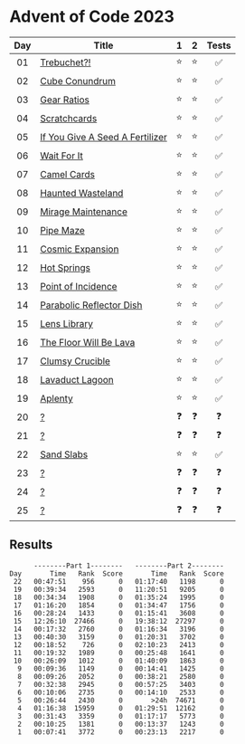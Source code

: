 # Advent of Code 2023

| Day | Title                                                                  |     1      |     2      |       Tests        |
| :-: | ---------------------------------------------------------------------- | :--------: | :--------: | :----------------: |
| 01  | [Trebuchet?!](https://adventofcode.com/2023/day/1)                     |   :star:   |   :star:   | :white_check_mark: |
| 02  | [Cube Conundrum](https://adventofcode.com/2023/day/2)                  |   :star:   |   :star:   | :white_check_mark: |
| 03  | [Gear Ratios](https://adventofcode.com/2023/day/3)                     |   :star:   |   :star:   | :white_check_mark: |
| 04  | [Scratchcards](https://adventofcode.com/2023/day/4)                    |   :star:   |   :star:   | :white_check_mark: |
| 05  | [If You Give A Seed A Fertilizer](https://adventofcode.com/2023/day/5) |   :star:   |   :star:   | :white_check_mark: |
| 06  | [Wait For It](https://adventofcode.com/2023/day/6)                     |   :star:   |   :star:   | :white_check_mark: |
| 07  | [Camel Cards](https://adventofcode.com/2023/day/7)                     |   :star:   |   :star:   | :white_check_mark: |
| 08  | [Haunted Wasteland](https://adventofcode.com/2023/day/8)               |   :star:   |   :star:   | :white_check_mark: |
| 09  | [Mirage Maintenance](https://adventofcode.com/2023/day/9)              |   :star:   |   :star:   | :white_check_mark: |
| 10  | [Pipe Maze](https://adventofcode.com/2023/day/10)                      |   :star:   |   :star:   | :white_check_mark: |
| 11  | [Cosmic Expansion](https://adventofcode.com/2023/day/11)               |   :star:   |   :star:   | :white_check_mark: |
| 12  | [Hot Springs](https://adventofcode.com/2023/day/12)                    |   :star:   |   :star:   | :white_check_mark: |
| 13  | [Point of Incidence](https://adventofcode.com/2023/day/13)             |   :star:   |   :star:   | :white_check_mark: |
| 14  | [Parabolic Reflector Dish](https://adventofcode.com/2023/day/14)       |   :star:   |   :star:   | :white_check_mark: |
| 15  | [Lens Library](https://adventofcode.com/2023/day/15)                   |   :star:   |   :star:   | :white_check_mark: |
| 16  | [The Floor Will Be Lava](https://adventofcode.com/2023/day/16)         |   :star:   |   :star:   | :white_check_mark: |
| 17  | [Clumsy Crucible](https://adventofcode.com/2023/day/17)                |   :star:   |   :star:   | :white_check_mark: |
| 18  | [Lavaduct Lagoon](https://adventofcode.com/2023/day/18)                |   :star:   |   :star:   | :white_check_mark: |
| 19  | [Aplenty](https://adventofcode.com/2023/day/19)                        |   :star:   |   :star:   | :white_check_mark: |
| 20  | [?](https://adventofcode.com/2023/day/20)                              | :question: | :question: |     :question:     |
| 21  | [?](https://adventofcode.com/2023/day/21)                              | :question: | :question: |     :question:     |
| 22  | [Sand Slabs](https://adventofcode.com/2023/day/22)                     |   :star:   |   :star:   | :white_check_mark: |
| 23  | [?](https://adventofcode.com/2023/day/23)                              | :question: | :question: |     :question:     |
| 24  | [?](https://adventofcode.com/2023/day/24)                              | :question: | :question: |     :question:     |
| 25  | [?](https://adventofcode.com/2023/day/25)                              | :question: | :question: |     :question:     |

## Results

```text
      --------Part 1--------   --------Part 2--------
Day       Time   Rank  Score       Time   Rank  Score
 22   00:47:51    956      0   01:17:40   1198      0
 19   00:39:34   2593      0   11:20:51   9205      0
 18   00:34:34   1908      0   01:35:24   1995      0
 17   01:16:20   1854      0   01:34:47   1756      0
 16   00:28:24   1433      0   01:15:41   3608      0
 15   12:26:10  27466      0   19:38:12  27297      0
 14   00:17:32   2760      0   01:16:34   3196      0
 13   00:40:30   3159      0   01:20:31   3702      0
 12   00:18:52    726      0   02:10:23   2413      0
 11   00:19:32   1989      0   00:25:48   1641      0
 10   00:26:09   1012      0   01:40:09   1863      0
  9   00:09:36   1149      0   00:14:41   1425      0
  8   00:09:26   2052      0   00:38:21   2580      0
  7   00:32:38   2945      0   00:57:25   3403      0
  6   00:10:06   2735      0   00:14:10   2533      0
  5   00:26:44   2430      0       >24h  74671      0
  4   01:16:38  15959      0   01:29:51  12162      0
  3   00:31:43   3359      0   01:17:17   5773      0
  2   00:10:25   1381      0   00:13:37   1243      0
  1   00:07:41   3772      0   00:23:13   2217      0
```
